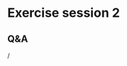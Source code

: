 # Exercise session 2

<!--
-   The exercises are basically the same as in 
    [session #1](extra_1_04_Exercises_1.md). You can now play with different
    programming models and optimisation options.

-   Permanent archive on LUMI:

    -   Exercise notes in `/appl/local/training/4day-20231003/files/LUMI-4day-20231003-Exercises_HPE.pdf`

    -   Exercises as bizp2-compressed tar file in
        `/appl/local/training/4day-20231003/files/LUMI-4day-20231003-Exercises_HPE.tar.bz2`

    -   Exercises as uncompressed tar file in
        `/appl/local/training/4day-20231003/files/LUMI-4day-20231003-Exercises_HPE.tar`
-->


## Q&A

/
